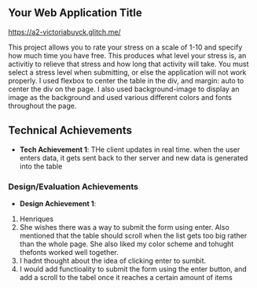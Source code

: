 ## Your Web Application Title

https://a2-victoriabuyck.glitch.me/

This project allows you to rate your stress on a scale of 1-10 and specify how much time you have free. This produces what level your stress is, an activitiy to relieve that stress and how long that activity will take. You must select a stress level when submitting, or else the application will not work properly. I used flexbox to center the table in the div, and margin: auto to center the div on the page. I also used background-image to display an image as the background and used various different colors and fonts throughout the page.

## Technical Achievements

- **Tech Achievement 1**: THe client updates in real time. when the user enters data, it gets sent back to ther server and new data is generated into the table

### Design/Evaluation Achievements

- **Design Achievement 1**:

1. Henriques
2. She wishes there was a way to submit the form using enter. Also mentioned that the table should scroll when the list gets too big rather than the whole page. She also liked my color scheme and tohught thefonts worked well together.
3. I hadnt thought about the idea of clicking enter to sumbit.
4. I would add functioality to submit the form using the enter button, and add a scroll to the tabel once it reaches a certain amount of items

